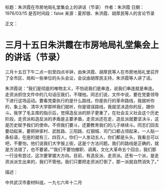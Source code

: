 标题：朱洪霞在市房地局礼堂集会上的讲话（节录）
作者：朱洪霞
日期：1976/03/15
是否时间段：false
来源：夏邦银、朱洪霞、胡厚民等人的言论节录

正文：

# 三月十五日朱洪霞在市房地局礼堂集会上的讲话（节录）

三月十五日下午二点一刻至四点半钟，由朱洪霞、胡厚民等人在市房地局礼堂召开了全市区、局和一些单位的头头会议，会议由胡厚民主持，朱洪霞等人讲了话。

朱洪霞说：“我们是彻底的唯物主义，不怕说我们是串连，说我们串连就是串连。走资派抓住文件中的几句话压我们，不理他。同志们说，文件中说，要在党委领导下进行这场运动。要看党委执行的是什么路线，你是执行的革命路线，我就听你的，象上海、清华大学那样我们就听，你是错误路线，我就坚决造你的反，跟你斗。我学了毛主席的指示后，觉得造反派的担子更重了，在社会主义社会这个历史阶段，走资派和造反派的矛盾是主要矛盾，走资派还在走，造反派就要坚决斗，这是历史赋予我们的使命。不但我们要斗，还要教育我们的儿子继续斗。同志们回去要动起来，要把钟家村、武胜路、三阳路、红钢城、司门口都占领起来，一人贴一条标语，在座的就有三、四百人，你们一人发动五人，你们都是头头，我看总可以吧，不要怕，他们说我们大字报上街，这是个方法问题。我们的路线是正确的，就是方法错了，也不要紧。”“我们不要怕撤职、调离，文化大革命五个回合，我们那一行没有尝过，这次要掌握大方向。目前，有造反派、走资派。还有一个派，是走资派派生出来的，我们不管他。我们只要把走资派打倒了，那一派就自然消失了。”

描述：

中共武汉市委材料组，一九七六年十二月

